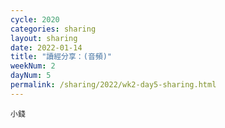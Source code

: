 ```yaml
---
cycle: 2020
categories: sharing
layout: sharing
date: 2022-01-14
title: "讀經分享：(音頻)"
weekNum: 2
dayNum: 5
permalink: /sharing/2022/wk2-day5-sharing.html
---
```


[](https://eccseattle.github.io/media/sharing/2022/wk002/2022-01-14-bin.m4a)

`小錢`
